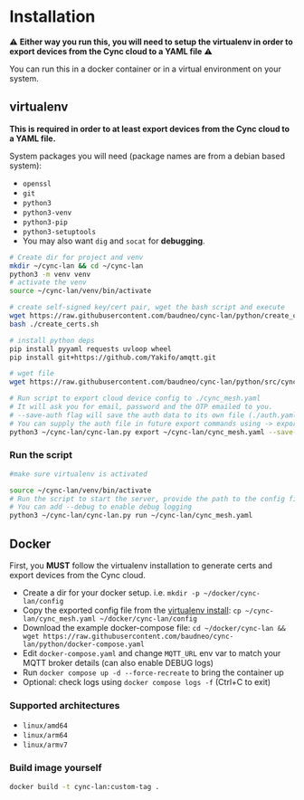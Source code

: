 # Installation

:warning: **Either way you run this, you will need to setup the virtualenv in order to 
export devices from the Cync cloud to a YAML file** :warning:

You can run this in a docker container or in a virtual environment on your system.

## virtualenv
**This is required in order to at least export devices from the Cync cloud to a YAML file.**

System packages you will need (package names are from a debian based system):
- `openssl`
- `git`
- `python3`
- `python3-venv`
- `python3-pip`
- `python3-setuptools`
- You may also want `dig` and `socat` for **debugging**.

```bash
# Create dir for project and venv
mkdir ~/cync-lan && cd ~/cync-lan
python3 -m venv venv
# activate the venv
source ~/cync-lan/venv/bin/activate

# create self-signed key/cert pair, wget the bash script and execute
wget https://raw.githubusercontent.com/baudneo/cync-lan/python/create_certs.sh
bash ./create_certs.sh

# install python deps
pip install pyyaml requests uvloop wheel
pip install git+https://github.com/Yakifo/amqtt.git

# wget file
wget https://raw.githubusercontent.com/baudneo/cync-lan/python/src/cync-lan.py

# Run script to export cloud device config to ./cync_mesh.yaml
# It will ask you for email, password and the OTP emailed to you.
# --save-auth flag will save the auth data to its own file (./auth.yaml)
# You can supply the auth file in future export commands using -> export ./cync_mesh.yaml --auth ./auth.yaml
python3 ~/cync-lan/cync-lan.py export ~/cync-lan/cync_mesh.yaml --save-auth
```

### Run the script
```bash
#make sure virtualenv is activated

source ~/cync-lan/venv/bin/activate
# Run the script to start the server, provide the path to the config file
# You can add --debug to enable debug logging
python3 ~/cync-lan/cync-lan.py run ~/cync-lan/cync_mesh.yaml
```

## Docker

First, you **MUST** follow the virtualenv installation to generate certs and export devices from the Cync cloud.

- Create a dir for your docker setup. i.e. `mkdir -p ~/docker/cync-lan/config`
- Copy the exported config file from the [virtualenv install](#virtualenv): `cp ~/cync-lan/cync_mesh.yaml ~/docker/cync-lan/config` 
- Download the example docker-compose file: `cd ~/docker/cync-lan && wget https://raw.githubusercontent.com/baudneo/cync-lan/python/docker-compose.yaml`
- Edit `docker-compose.yaml` and change `MQTT_URL` env var to match your MQTT broker details (can also enable DEBUG logs)
- Run `docker compose up -d --force-recreate` to bring the container up
- Optional: check logs using `docker compose logs -f` (Ctrl+C to exit)

### Supported architectures
- `linux/amd64`
- `linux/arm64`
- `linux/armv7`

### Build image yourself
```bash
docker build -t cync-lan:custom-tag .
```